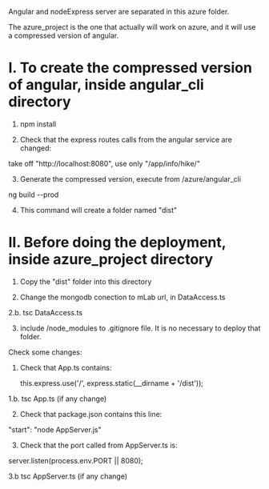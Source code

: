 Angular and nodeExpress server are separated in this azure folder.

The azure_project is the one that actually will work on azure, and it 
will use a compressed version of angular.

# I. To create the compressed version of angular, inside angular_cli directory

1. npm install

2. Check that the express routes calls from the angular service are changed:

take off "http://localhost:8080", use only "/app/info/hike/"

3. Generate the compressed version, execute from /azure/angular_cli

ng build --prod

4. This command will create a folder named "dist"


# II. Before doing the deployment, inside azure_project directory

1. Copy the "dist" folder into this directory 

2. Change the mongodb conection to mLab url, in DataAccess.ts

2.b. tsc DataAccess.ts

3. include /node_modules to .gitignore file. It is no necessary to deploy that folder. 


Check some changes:

1. Check that App.ts contains:

	this.express.use('/', express.static(__dirname + '/dist'));
	
1.b. tsc App.ts (if any change)

2. Check that package.json contains this line:

 "start": "node AppServer.js"

3. Check that the port called from AppServer.ts is:

server.listen(process.env.PORT || 8080);

3.b tsc AppServer.ts (if any change)





